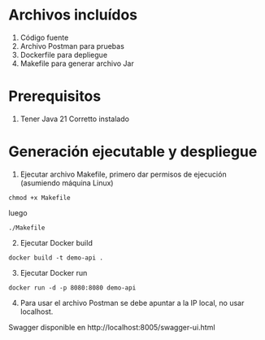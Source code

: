 # Archivos incluídos
1. Código fuente
2. Archivo Postman para pruebas
3. Dockerfile para depliegue
4. Makefile para generar archivo Jar

# Prerequisitos
1. Tener Java 21 Corretto instalado

# Generación ejecutable y despliegue
1. Ejecutar archivo Makefile, primero dar permisos de ejecución (asumiendo máquina Linux)
```
chmod +x Makefile
```
luego
```
./Makefile
```

2. Ejecutar Docker build
```
docker build -t demo-api .
```

3. Ejecutar Docker run
```
docker run -d -p 8080:8080 demo-api
```
4. Para usar el archivo Postman se debe apuntar a la IP local, no usar localhost.



Swagger disponible en http://localhost:8005/swagger-ui.html
